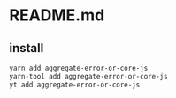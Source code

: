 # README.md

    

## install

```bash
yarn add aggregate-error-or-core-js
yarn-tool add aggregate-error-or-core-js
yt add aggregate-error-or-core-js
```

